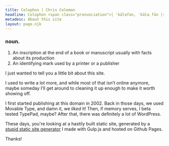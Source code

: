 ```yaml
---
title: Colophon | Chris Coleman
headline: Colophon <span class="pronunciation">| ˈkäləfən, ˈkäləˌfän |</span>
metadesc: About this site
layout: page.njk
---
```


### noun.

1. An inscription at the end of a book or manuscript usually with facts about its production
2. An identifying mark used by a printer or a publisher

I just wanted to tell you a little bit about this site.

I used to write a lot more, and while most of that isn’t online anymore, maybe someday I’ll get around to cleaning it up enough to make it worth showing off.

I first started publishing at this domain in 2002. Back in those days, we used Movable Type, and damn it, we *liked* it! Then, if memory serves, I beta tested TypePad, maybe? After that, there was definitely a lot of WordPress.

These days, you're looking at a hastily built static site, generated by a [stupid static site generator](//github.com/freshyill/sssg) I made with Gulp.js and hosted on Github Pages.

Thanks!
